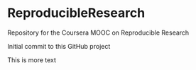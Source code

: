 # ReproducibleResearch
Repository for the Coursera MOOC on Reproducible Research


Initial commit to this GitHub project

This is more text
